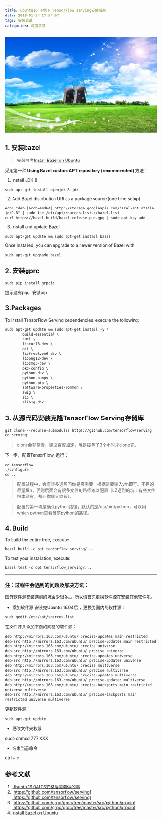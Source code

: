 ```yaml
---
title: ubuntu16 环境下 TensorFlow serving安装指南 
date: 2018-01-24 17:54:07
tags: 安装调试
categories: 深度学习
---
```


![Markdown_photo/blog/20180125003.jpg](https://github.com/fyingzhu/Markdown_photo/blob/master/blog/20180125003.jpg?raw=true)
## 1. 安装bazel
> 安装参考[Install Bazel on Ubuntu](https://docs.bazel.build/versions/master/install-ubuntu.html)

采用第一种 **Using Bazel custom APT repository (recommended)** 方法：
1. Install JDK 8

```
sudo apt-get install openjdk-8-jdk
```
2. Add Bazel distribution URI as a package source (one time setup)

```
echo "deb [arch=amd64] http://storage.googleapis.com/bazel-apt stable jdk1.8" | sudo tee /etc/apt/sources.list.d/bazel.list
curl https://bazel.build/bazel-release.pub.gpg | sudo apt-key add -
```
<!-- more -->
3. Install and update Bazel

```
sudo apt-get update && sudo apt-get install bazel
```
Once installed, you can upgrade to a newer version of Bazel with:

```
sudo apt-get upgrade bazel
```

## 2. 安装gprc


```
sudo pip install grpcio
```
提示没有pip，安装pip

## 3.Packages

To install TensorFlow Serving dependencies, execute the following:

```
sudo apt-get update && sudo apt-get install -y \
        build-essential \
        curl \
        libcurl3-dev \
        git \
        libfreetype6-dev \
        libpng12-dev \
        libzmq3-dev \
        pkg-config \
        python-dev \
        python-numpy \
        python-pip \
        software-properties-common \
        swig \
        zip \
        zlib1g-dev
```

## 3. 从源代码安装克隆TensorFlow Serving存储库

```
git clone --recurse-submodules https://github.com/tensorflow/serving
cd serving
```
> clone会非常慢，建议百度加速，我是硬等了3个小时才clone完。 

下一步，配置TensorFlow, 运行：
```
cd tensorflow
./configure
cd ..
```
> 配置过程中，会有很多选项问你是否需要，根据需要输入y/n即可。不用的尽量填n，否则后面会有很多文件的路径难以配置（LZ遇到的坑：有些文件根本没有，却让你输入路径）。

> 配置的第一项是确认python路径，默认的是/usr/bin/python，可以用
which python查看当前python的路径。

## 4. Build
To build the entire tree, execute:

```
bazel build -c opt tensorflow_serving/...
```
To test your installation, execute:
```
bazel test -c opt tensorflow_serving/...
```

***
### 注：过程中会遇到的问题及解决方法：
国外软件源安装遇到的坑会少很多。。所以请首先更换软件源在安装其他软件吧。

- 添加软件源
安装完Ubuntu 16.04后 ，更换为国内的软件源：

```
sudo gedit /etc/apt/sources.list
```


在文件开头添加下面的网易的软件源：

```
deb http://mirrors.163.com/ubuntu/ precise-updates main restricted
deb-src http://mirrors.163.com/ubuntu/ precise-updates main restricted
deb http://mirrors.163.com/ubuntu/ precise universe
deb-src http://mirrors.163.com/ubuntu/ precise universe
deb http://mirrors.163.com/ubuntu/ precise-updates universe
deb-src http://mirrors.163.com/ubuntu/ precise-updates universe
deb http://mirrors.163.com/ubuntu/ precise multiverse
deb-src http://mirrors.163.com/ubuntu/ precise multiverse
deb http://mirrors.163.com/ubuntu/ precise-updates multiverse
deb-src http://mirrors.163.com/ubuntu/ precise-updates multiverse
deb http://mirrors.163.com/ubuntu/ precise-backports main restricted universe multiverse
deb-src http://mirrors.163.com/ubuntu/ precise-backports main restricted universe multiverse
```
更新软件源：

```
sudo apt-get update
```

- 更改文件夹权限

sudo chmod 777 XXX

- 结束当前命令

ctrl + c

## 参考文献
1. [Ubuntu 16.04LTS安装后需要做的事](http://blog.csdn.net/liuqz2009/article/details/52087019)
1. [https://github.com/tensorflow/serving](https://github.com/tensorflow/serving)
2. [https://github.com/grpc/grpc/tree/master/src/python/grpcio](https://github.com/grpc/grpc/tree/master/src/python/grpcio)
3. [Install Bazel on Ubuntu](https://docs.bazel.build/versions/master/install-ubuntu.html)